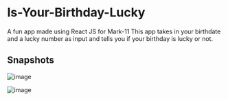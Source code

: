 # Is-Your-Birthday-Lucky
A fun app made using React JS for Mark-11
This app takes in your birthdate and a lucky number as input and tells you if your birthday is lucky or not.

## Snapshots

![image](https://user-images.githubusercontent.com/70498020/189019069-6aa04afb-8f7e-4b02-b624-69a7cb8650d4.png)

![image](https://user-images.githubusercontent.com/70498020/189019259-fc108405-7549-485f-84d4-1d811985a248.png)
